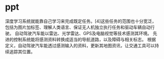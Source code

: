 # ppt
深度学习系统就能靠自己学习来完成既定任务。[4]这些任务的范围也十分宽泛，包括为图片加标签、理解人类语言、保证无人机独立执行任务和驱动车辆自动行驶。
自动驾驶汽车能以雷达、光学雷达、GPS及电脑视觉等技术感测其环境。
先进的控制系统能将感测资料转换成适当的导航道路，以及障碍与相关标志。
根据定义，自动驾驶汽车能透过感测输入的资料，更新其地图资讯，让交通工具可以持续追踪其位置。
